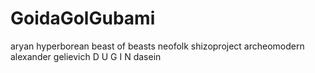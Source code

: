 # GoidaGolGubami
aryan hyperborean beast of beasts neofolk shizoproject archeomodern alexander gelievich D U G I N dasein
